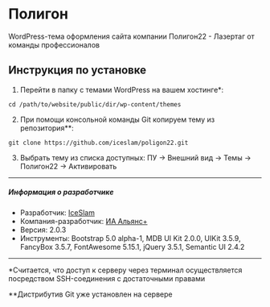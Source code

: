 # Полигон

WordPress-тема оформления сайта компании Полигон22 - Лазертаг от команды профессионалов

## Инструкция по установке

1. Перейти в папку с темами WordPress на вашем хостинге*:

  `cd /path/to/website/public/dir/wp-content/themes`

2. При помощи консольной команды Git копируем тему из репозитория**:

  `git clone https://github.com/iceslam/poligon22.git`

3. Выбрать тему из списка доступных: ПУ -> Внешний вид -> Темы -> Полигон22 -> Активировать

---

##### Информация о разработчике

* Разработчик: [IceSlam](https://iceslam.ru/ "IceSlam")
* Компания-разработчик: [ИА Альянс+](https://alianscompany.ru "Интернет-агентство Альянс+")
* Версия: 2.0.3
* Инструменты: Bootstrap 5.0 alpha-1, MDB UI Kit 2.0.0, UIKit 3.5.9, FancyBox 3.5.7, FontAwesome 5.15.1, jQuery 3.5.1, Semantic UI 2.4.2

---

*Считается, что доступ к серверу через терминал осуществляется посредством SSH-соединения с достаточными правами

**Дистрибутив Git уже установлен на сервере
